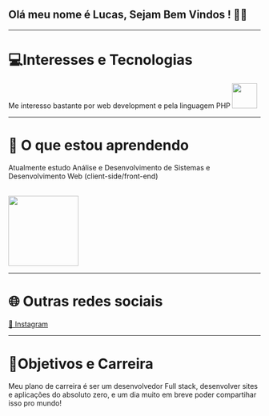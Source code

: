 ## Olá meu nome é Lucas, Sejam Bem Vindos ! 👨‍💻
<hr>
<h1>💻Interesses e Tecnologias</h1>
Me interesso bastante por web development e pela linguagem PHP <img src="https://www.php.net/images/logos/new-php-logo.svg" width="50"
<hr>
<hr>
<h1> 🚀 O que estou aprendendo</h1>
<p>Atualmente estudo Análise e Desenvolvimento de Sistemas e Desenvolvimento Web (client-side/front-end)</p> <br>
<img src="https://herocode.com.br/_next/image/?url=https%3A%2F%2Fpainel.herocode.com.br%2Fwp-content%2Fuploads%2F2023%2F09%2Flogotipo-do-css-html-e-javascript-em-um-fundo-azul.webp&w=1920&q=75" widht="100" height="140"</p>
<hr>
<h1> 🌐 Outras redes sociais</h1>
<a href="https://www.instagram.com/lucaascastro71/?next=%2F" target="_blank"> 📱 Instagram</a>
<hr>
<h1>🌉Objetivos e Carreira</h1>
<p> Meu plano de carreira é ser um desenvolvedor Full stack, desenvolver sites e aplicações do absoluto zero, e um dia muito em breve poder compartihar isso pro mundo! </p>
